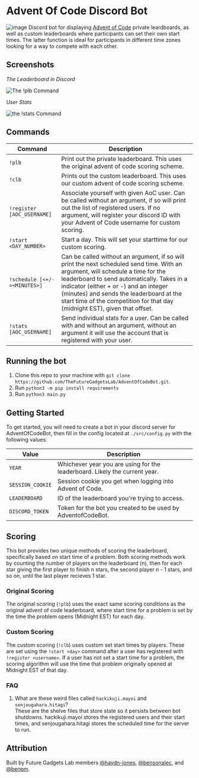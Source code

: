 # Advent Of Code Discord Bot
![image](https://user-images.githubusercontent.com/9584084/141237987-6867c86d-58f5-4d1b-85be-f77bbc34a054.png)
Discord bot for displaying [Advent of Code](https://adventofcode.com) private leardboards, as well as custom leaderboards where participants can set their own start times. The latter function is ideal for participants in different time zones looking for a way to compete with each other.

## Screenshots

*The Leaderboard in Discord*

![The !plb Command](https://media.discordapp.net/attachments/732435214986510340/914383644288766012/unknown.png?width=944&height=678)

*User Stats*

![the !stats Command](https://media.discordapp.net/attachments/732435214986510340/914385531528433704/unknown.png?width=324&height=678)

## Commands
| Command                      | Description                                                                                                                                                                                                                                                                                                                                       |
|------------------------------|---------------------------------------------------------------------------------------------------------------------------------------------------------------------------------------------------------------------------------------------------------------------------------------------------------------------------------------------------|
| `!plb`                       | Print out the private leaderboard. This uses the original advent of code scoring scheme.                                                                                                                                                                                                                                                          |
| `!clb`                       | Prints out the custom leaderboard. This uses our custom advent of code scoring scheme.                                                                                                                                                                                                                                                            |
| `!register [AOC_USERNAME]`   | Associate yourself with given AoC user. Can be called without an argument, if so will print out the list of registered users. If no argument, will register your discord ID with your Advent of Code username for custom scoring.                                                                                                                 |
| `!start <DAY_NUMBER>`        | Start a day. This will set your starttime for our custom scoring.                                                                                                                                                                                                                                                                                 |
| `!schedule [<+/-><MINUTES>]` | Can be called without an argument, if so will print the next scheduled send time. With an argument, will schedule a time for the leaderboard to send automatically. Takes in a indicator (either + or -)  and an integer (minutes) and sends the leaderboard at the start time of the competition for that day (midnight EST), given that offset. |
| `!stats [AOC_USERNAME]`      | Send individual stats for a user. Can be called with and without an argument, without an argument it will use the account that is registered with your user.                                                                                                                                                                                      |

## Running the bot
1. Clone this repo to your machine with `git clone https://github.com/TheFutureGadgetsLab/AdventOfCodeBot.git`. 
2. Run `python3 -m pip install requirements`
3. Run `python3 main.py`

## Getting Started
To get started, you will need to create a bot in your discord server for AdventOfCodeBot, then fill in the config located at `./src/config.py` with the following values:

| Value            | Description                                                                |
|------------------|----------------------------------------------------------------------------|
| `YEAR`           | Whichever year you are using for the leaderboard. Likely the current year. |
| `SESSION_COOKIE` | Session cookie you get when logging into Advent of Code.                   |
| `LEADERBOARD`    | ID of the leaderboard you're trying to access.                             |
| `DISCORD_TOKEN`  | Token for the bot you created to be used by AdventofCodeBot.               |

## Scoring
This bot provides two unique methods of scoring the leaderboard, specifically based on start time of a problem. Both scoring methods work by counting the number of players on the leaderboard (n), then for each star giving the first player to finish n stars, the second player n - 1 stars, and so on, until the last player recieves 1 star. 

### Original Scoring
The original scoring (`!plb`) uses the exact same scoring conditions as the original advent of code leaderboard, where start time for a problem is set by the time the problem opens (Midnight EST) for each day. 

### Custom Scoring
The custom scoring (`!clb`) uses custom set start times by players. These are set using the `!start <day>` command after a user has registered with `!register <username>`. If a user has not set a start time for a problem, the scoring algorithm will use the time that problem originally opened at Midnight EST of that day.

### FAQ
1. What are these weird files called `hackikuji.mayoi` and `senjougahara.hitagi`?  
These are the shelve files that store state so it persists between bot shutdowns. hackikuji.mayoi stores the registered users and their start times, and senjougahara.hitagi stores the scheduled time for the server to run.

## Attribution
Built by Future Gadgets Lab members [@haydn-jones](https://github.com/haydn-jones), [@bensonalec](https://github.com/bensonalec), and [@benpm](https://github.com/benpm).
